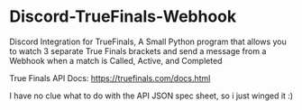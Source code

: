 # Discord-TrueFinals-Webhook
Discord Integration for TrueFinals,
A Small Python program that allows you to watch 3 separate True Finals brackets and send a message from a Webhook when a match is Called, Active, and Completed

True Finals API Docs: https://truefinals.com/docs.html

I have no clue what to do with the API JSON spec sheet, so i just winged it :)
